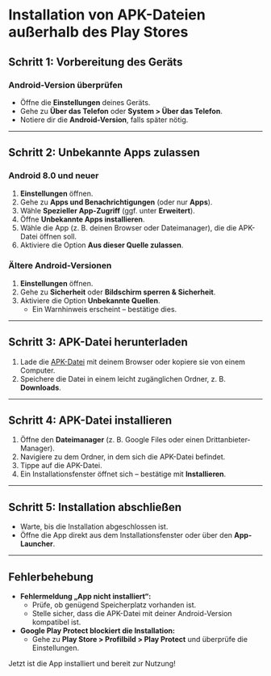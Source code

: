 # Installation von APK-Dateien außerhalb des Play Stores

## **Schritt 1: Vorbereitung des Geräts**
### Android-Version überprüfen
- Öffne die **Einstellungen** deines Geräts.
- Gehe zu **Über das Telefon** oder **System > Über das Telefon**.
- Notiere dir die **Android-Version**, falls später nötig.

---

## **Schritt 2: Unbekannte Apps zulassen**
### Android 8.0 und neuer
1. **Einstellungen** öffnen.
2. Gehe zu **Apps und Benachrichtigungen** (oder nur **Apps**).
3. Wähle **Spezieller App-Zugriff** (ggf. unter **Erweitert**).
4. Öffne **Unbekannte Apps installieren**.
5. Wähle die App (z. B. deinen Browser oder Dateimanager), die die APK-Datei öffnen soll.
6. Aktiviere die Option **Aus dieser Quelle zulassen**.

### Ältere Android-Versionen
1. **Einstellungen** öffnen.
2. Gehe zu **Sicherheit** oder **Bildschirm sperren & Sicherheit**.
3. Aktiviere die Option **Unbekannte Quellen**.
   - Ein Warnhinweis erscheint – bestätige dies.

---

## **Schritt 3: APK-Datei herunterladen**
1. Lade die [APK-Datei](https://github.com/c-smo/TalkTree-App/releases/download/v0.2.2/TalkTree-App_v0.2.2_android.apk) mit deinem Browser oder kopiere sie von einem Computer.
2. Speichere die Datei in einem leicht zugänglichen Ordner, z. B. **Downloads**.

---

## **Schritt 4: APK-Datei installieren**
1. Öffne den **Dateimanager** (z. B. Google Files oder einen Drittanbieter-Manager).
2. Navigiere zu dem Ordner, in dem sich die APK-Datei befindet.
3. Tippe auf die APK-Datei.
4. Ein Installationsfenster öffnet sich – bestätige mit **Installieren**.

---

## **Schritt 5: Installation abschließen**
- Warte, bis die Installation abgeschlossen ist.
- Öffne die App direkt aus dem Installationsfenster oder über den **App-Launcher**.

---

## **Fehlerbehebung**
- **Fehlermeldung „App nicht installiert“:**
  - Prüfe, ob genügend Speicherplatz vorhanden ist.
  - Stelle sicher, dass die APK-Datei mit deiner Android-Version kompatibel ist.
- **Google Play Protect blockiert die Installation:**
  - Gehe zu **Play Store > Profilbild > Play Protect** und überprüfe die Einstellungen.

Jetzt ist die App installiert und bereit zur Nutzung!